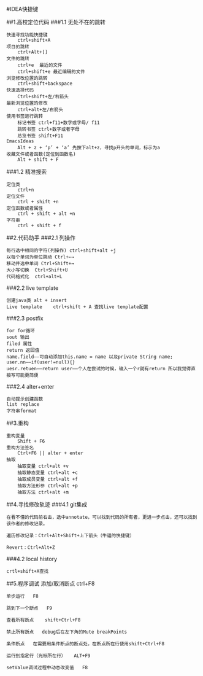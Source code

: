 #IDEA快捷键

##1.高校定位代码
###1.1 无处不在的跳转


	快速寻找功能快捷键
		ctrl+shift+A
	项目的跳转   
		ctrl+Alt+[]
	文件的跳转
		ctrl+e  最近的文件
		ctrl+shift+e 最近编辑的文件
	浏览修改位置的跳转
		ctrl+shift+backspace
	快速选择代码
		Ctrl+shift+左/右箭头
	最新浏览位置的修改
		ctrl+alt+左/右箭头
	使用书签进行跳转
		标记书签 ctrl+f11+数字或字母/ f11
		跳转书签 ctrl+数字或者字母
		总览书签 shift+F11
	EmacsIdeas 
		Alt + z + ‘p’ + ‘a’ 先按下alt+z，寻找p开头的单词，标示为a
	收藏文件或者函数(定位到函数名)
		Alt + shift + F

###1.2 精准搜索

	定位类
		ctrl+n
	定位文件
		ctrl + shift +n
	定位函数或者属性
		ctrl + shift + alt +n
	字符串
		ctrl + shift + f

##2.代码助手
###2.1 列操作

	每行选中相同的字符(列操作) ctrl+shift+alt +j
	以每个单词为单位跳动 Ctrl+←→
	移动并选中单词 Ctrl+Shift+↔
	大小写切换  Ctrl+Shift+U 
	代码格式化  ctrl+alt+L

###2.2 live template

	创建java类 alt + insert
	Live template    ctrl+shift + A 查找live template配置

###2.3 postfix

	for for循环
	sout 输出
	filed 属性
	return 返回值
	name.field——可自动添加this.name = name 以及private String name;
	user.nn——if(user!=null){}
	uesr.retuen——return user——个人在尝试的时候，输入一个r就有return 所以我觉得直接写可能更简便

###2.4 alter+enter

	自动提示创建函数
	list replace
	字符串format

##3.重构

	重构变量
		Shift + F6
	重构方法签名
		Ctrl+F6 || alter + enter
	抽取
		抽取变量 ctrl+alt +v
		抽取静态变量 ctrl+alt +c
		抽取成员变量 ctrl+alt +f
		抽取方法形参 ctrl+alt +p
		抽取方法 ctrl+alt +m

##4.寻找修改轨迹
###4.1 git集成

	在看不懂的代码前右击，选中annotate，可以找到代码的所有者，更进一步点击，还可以找到该作者的修改记录。
	
	遍历修改记录：Ctrl+Alt+Shift+上下箭头（牛逼的快捷键）
	
	Revert：Ctrl+Alt+Z

###4.2 local history
	
	crtl+shift+A查找

##5.程序调试
	添加/取消断点   ctrl+F8

	单步运行   F8
	
	跳到下一个断点   F9

	查看所有断点    shift+Ctrl+F8
	
	禁止所有断点   debug后在左下角的Mute breakPoints
	
	条件断点   在需要用条件断点的断点处，在断点所在行使用shift+Ctrl+F8

	运行到指定行（光标所在行）   ALT+F9
	
	setValue调试过程中动态改变值   F8


